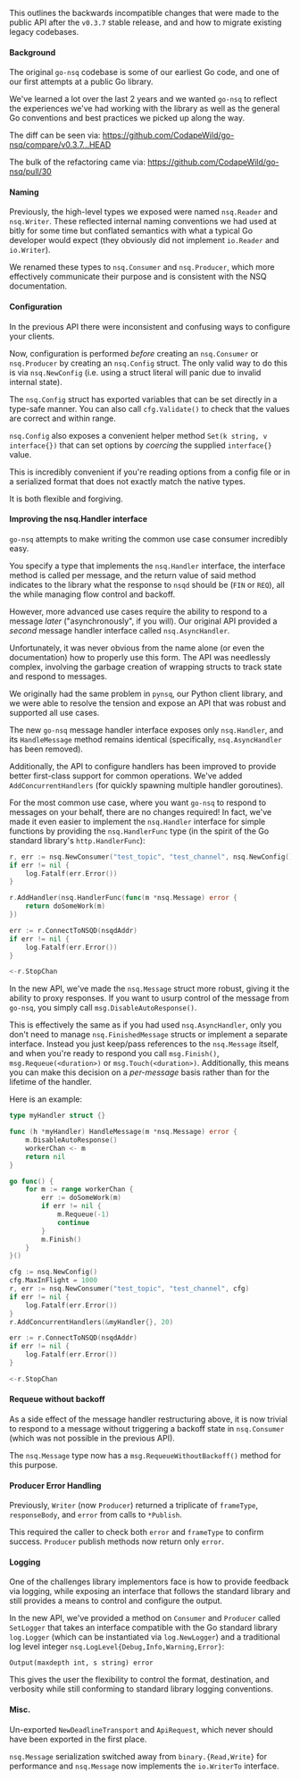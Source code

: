 This outlines the backwards incompatible changes that were made to the public API after the
`v0.3.7` stable release, and and how to migrate existing legacy codebases.

#### Background

The original `go-nsq` codebase is some of our earliest Go code, and one of our first attempts at a
public Go library.

We've learned a lot over the last 2 years and we wanted `go-nsq` to reflect the experiences we've
had working with the library as well as the general Go conventions and best practices we picked up
along the way.

The diff can be seen via: https://github.com/CodapeWild/go-nsq/compare/v0.3.7...HEAD

The bulk of the refactoring came via: https://github.com/CodapeWild/go-nsq/pull/30

#### Naming

Previously, the high-level types we exposed were named `nsq.Reader` and `nsq.Writer`. These
reflected internal naming conventions we had used at bitly for some time but conflated semantics
with what a typical Go developer would expect (they obviously did not implement `io.Reader` and
`io.Writer`).

We renamed these types to `nsq.Consumer` and `nsq.Producer`, which more effectively communicate
their purpose and is consistent with the NSQ documentation.

#### Configuration

In the previous API there were inconsistent and confusing ways to configure your clients.

Now, configuration is performed _before_ creating an `nsq.Consumer` or `nsq.Producer` by creating
an `nsq.Config` struct. The only valid way to do this is via `nsq.NewConfig` (i.e. using a struct
literal will panic due to invalid internal state).

The `nsq.Config` struct has exported variables that can be set directly in a type-safe manner. You
can also call `cfg.Validate()` to check that the values are correct and within range.

`nsq.Config` also exposes a convenient helper method `Set(k string, v interface{})` that can set
options by _coercing_ the supplied `interface{}` value.

This is incredibly convenient if you're reading options from a config file or in a serialized
format that does not exactly match the native types.

It is both flexible and forgiving.

#### Improving the nsq.Handler interface

`go-nsq` attempts to make writing the common use case consumer incredibly easy.

You specify a type that implements the `nsq.Handler` interface, the interface method is called per
message, and the return value of said method indicates to the library what the response to `nsqd`
should be (`FIN` or `REQ`), all the while managing flow control and backoff.

However, more advanced use cases require the ability to respond to a message _later_
("asynchronously", if you will). Our original API provided a _second_ message handler interface
called `nsq.AsyncHandler`.

Unfortunately, it was never obvious from the name alone (or even the documentation) how to properly
use this form. The API was needlessly complex, involving the garbage creation of wrapping structs
to track state and respond to messages.

We originally had the same problem in `pynsq`, our Python client library, and we were able to
resolve the tension and expose an API that was robust and supported all use cases.

The new `go-nsq` message handler interface exposes only `nsq.Handler`, and its `HandleMessage`
method remains identical (specifically, `nsq.AsyncHandler` has been removed).

Additionally, the API to configure handlers has been improved to provide better first-class support
for common operations. We've added `AddConcurrentHandlers` (for quickly spawning multiple handler
goroutines).

For the most common use case, where you want `go-nsq` to respond to messages on your behalf, there
are no changes required! In fact, we've made it even easier to implement the `nsq.Handler`
interface for simple functions by providing the `nsq.HandlerFunc` type (in the spirit of the Go
standard library's `http.HandlerFunc`):

```go
r, err := nsq.NewConsumer("test_topic", "test_channel", nsq.NewConfig())
if err != nil {
    log.Fatalf(err.Error())
}

r.AddHandler(nsq.HandlerFunc(func(m *nsq.Message) error {
    return doSomeWork(m)
})

err := r.ConnectToNSQD(nsqdAddr)
if err != nil {
    log.Fatalf(err.Error())
}

<-r.StopChan
```

In the new API, we've made the `nsq.Message` struct more robust, giving it the ability to proxy
responses. If you want to usurp control of the message from `go-nsq`, you simply call
`msg.DisableAutoResponse()`.

This is effectively the same as if you had used `nsq.AsyncHandler`, only you don't need to manage
`nsq.FinishedMessage` structs or implement a separate interface. Instead you just keep/pass
references to the `nsq.Message` itself, and when you're ready to respond you call `msg.Finish()`,
`msg.Requeue(<duration>)` or `msg.Touch(<duration>)`. Additionally, this means you can make this
decision on a _per-message_ basis rather than for the lifetime of the handler.

Here is an example:

```go
type myHandler struct {}

func (h *myHandler) HandleMessage(m *nsq.Message) error {
    m.DisableAutoResponse()
    workerChan <- m
    return nil
}

go func() {
    for m := range workerChan {
        err := doSomeWork(m)
        if err != nil {
            m.Requeue(-1)
            continue
        }
        m.Finish()
    }
}()

cfg := nsq.NewConfig()
cfg.MaxInFlight = 1000
r, err := nsq.NewConsumer("test_topic", "test_channel", cfg)
if err != nil {
    log.Fatalf(err.Error())
}
r.AddConcurrentHandlers(&myHandler{}, 20)

err := r.ConnectToNSQD(nsqdAddr)
if err != nil {
    log.Fatalf(err.Error())
}

<-r.StopChan
```

#### Requeue without backoff

As a side effect of the message handler restructuring above, it is now trivial to respond to a
message without triggering a backoff state in `nsq.Consumer` (which was not possible in the
previous API).

The `nsq.Message` type now has a `msg.RequeueWithoutBackoff()` method for this purpose.

#### Producer Error Handling

Previously, `Writer` (now `Producer`) returned a triplicate of `frameType`, `responseBody`, and
`error` from calls to `*Publish`.

This required the caller to check both `error` and `frameType` to confirm success. `Producer`
publish methods now return only `error`.

#### Logging

One of the challenges library implementors face is how to provide feedback via logging, while
exposing an interface that follows the standard library and still provides a means to control and
configure the output.

In the new API, we've provided a method on `Consumer` and `Producer` called `SetLogger` that takes
an interface compatible with the Go standard library `log.Logger` (which can be instantiated via
`log.NewLogger`) and a traditional log level integer `nsq.LogLevel{Debug,Info,Warning,Error}`:

    Output(maxdepth int, s string) error

This gives the user the flexibility to control the format, destination, and verbosity while still
conforming to standard library logging conventions.

#### Misc.

Un-exported `NewDeadlineTransport` and `ApiRequest`, which never should have been exported in the
first place.

`nsq.Message` serialization switched away from `binary.{Read,Write}` for performance and
`nsq.Message` now implements the `io.WriterTo` interface.
